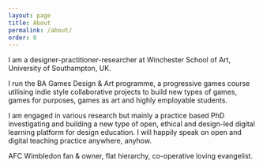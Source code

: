 ```yaml
---
layout: page
title: About
permalink: /about/
order: 0
---
```

I am a designer-practitioner-researcher at Winchester School of Art, University of Southampton, UK. 

I run the BA Games Design &amp; Art programme, a progressive games course utilising indie style collaborative projects to build new types of games, games for purposes, games as art and highly employable students. 

I am engaged in various research but mainly a practice based PhD investigating and building a new type of open, ethical and design-led digital learning platform for design education. I will happily speak on open and digital teaching practice anywhere, anyhow. 

AFC Wimbledon fan &amp; owner, flat hierarchy, co-operative loving evangelist. 